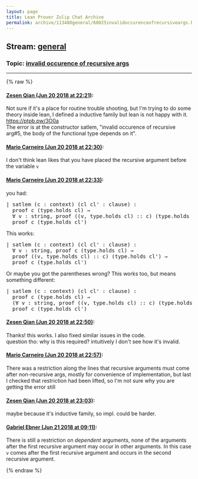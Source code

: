 ```yaml
---
layout: page
title: Lean Prover Zulip Chat Archive 
permalink: archive/113488general/68025invalidoccurenceofrecursiveargs.html
---
```


## Stream: [general](index.html)
### Topic: [invalid occurence of recursive args](68025invalidoccurenceofrecursiveargs.html)

---


{% raw %}
#### [ Zesen Qian (Jun 20 2018 at 22:21)](https://leanprover.zulipchat.com/#narrow/stream/113488-general/topic/invalid%20occurence%20of%20recursive%20args/near/128381305):
<p>Not sure if it's a place for routine trouble shooting, but I'm trying to do some theory inside lean, I defined a inductive family but lean is not happy with it. <a href="https://ptpb.pw/3O0a" target="_blank" title="https://ptpb.pw/3O0a">https://ptpb.pw/3O0a</a><br>
The error is at the constructor satlem, "invalid occurence of recursive arg#5, the body of the functional type depends on it".</p>

#### [ Mario Carneiro (Jun 20 2018 at 22:30)](https://leanprover.zulipchat.com/#narrow/stream/113488-general/topic/invalid%20occurence%20of%20recursive%20args/near/128381813):
<p>I don't think lean likes that you have placed the recursive argument before the variable <code>v</code></p>

#### [ Mario Carneiro (Jun 20 2018 at 22:33)](https://leanprover.zulipchat.com/#narrow/stream/113488-general/topic/invalid%20occurence%20of%20recursive%20args/near/128381941):
<p>you had:</p>
<div class="codehilite"><pre><span></span>| satlem (c : context) (cl cl&#39; : clause) :
  proof c (type.holds cl) →
  ∀ v : string, proof ((v, type.holds cl) :: c) (type.holds cl&#39;) →
  proof c (type.holds cl&#39;)
</pre></div>


<p>This works:</p>
<div class="codehilite"><pre><span></span>| satlem (c : context) (cl cl&#39; : clause) :
  ∀ v : string, proof c (type.holds cl) →
  proof ((v, type.holds cl) :: c) (type.holds cl&#39;) →
  proof c (type.holds cl&#39;)
</pre></div>


<p>Or maybe you got the parentheses wrong? This works too, but means something different:</p>
<div class="codehilite"><pre><span></span>| satlem (c : context) (cl cl&#39; : clause) :
  proof c (type.holds cl) →
  (∀ v : string, proof ((v, type.holds cl) :: c) (type.holds cl&#39;)) →
  proof c (type.holds cl&#39;)
</pre></div>

#### [ Zesen Qian (Jun 20 2018 at 22:50)](https://leanprover.zulipchat.com/#narrow/stream/113488-general/topic/invalid%20occurence%20of%20recursive%20args/near/128382752):
<p>Thanks! this works. I also fixed similar issues in the code.<br>
question tho: why is this required? intuitively I don't see how it's invalid.</p>

#### [ Mario Carneiro (Jun 20 2018 at 22:57)](https://leanprover.zulipchat.com/#narrow/stream/113488-general/topic/invalid%20occurence%20of%20recursive%20args/near/128383088):
<p>There was a restriction along the lines that recursive arguments must come after non-recursive args, mostly for convenience of implementation, but last I checked that restriction had been lifted, so I'm not sure why you are getting the error still</p>

#### [ Zesen Qian (Jun 20 2018 at 23:03)](https://leanprover.zulipchat.com/#narrow/stream/113488-general/topic/invalid%20occurence%20of%20recursive%20args/near/128383377):
<p>maybe because it's inductive family, so impl. could be harder.</p>

#### [ Gabriel Ebner (Jun 21 2018 at 09:11)](https://leanprover.zulipchat.com/#narrow/stream/113488-general/topic/invalid%20occurence%20of%20recursive%20args/near/128403732):
<p>There is still a restriction on <em>dependent</em> arguments, none of the arguments after the first recursive argument may occur in other arguments.  In this case <code>v</code> comes after the first recursive argument and occurs in the second recursive argument.</p>


{% endraw %}
